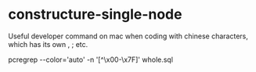 # constructure-single-node

Useful developer command on mac when coding with chinese characters, which has its own , ; etc.

pcregrep --color='auto' -n '[^\x00-\x7F]' whole.sql

